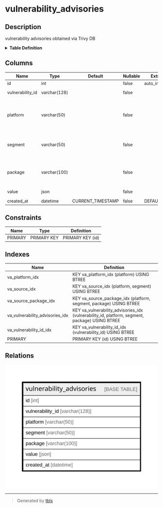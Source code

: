# vulnerability_advisories

## Description

vulnerability advisories obtained via Trivy DB

<details>
<summary><strong>Table Definition</strong></summary>

```sql
CREATE TABLE `vulnerability_advisories` (
  `id` int NOT NULL AUTO_INCREMENT,
  `vulnerability_id` varchar(128) NOT NULL,
  `platform` varchar(50) NOT NULL,
  `segment` varchar(50) NOT NULL,
  `package` varchar(100) NOT NULL,
  `value` json NOT NULL,
  `created_at` datetime NOT NULL DEFAULT CURRENT_TIMESTAMP,
  PRIMARY KEY (`id`),
  KEY `va_vulnerability_advisories_idx` (`vulnerability_id`,`platform`,`segment`,`package`) USING BTREE,
  KEY `va_vulnerability_id_idx` (`vulnerability_id`) USING BTREE,
  KEY `va_platform_idx` (`platform`) USING BTREE,
  KEY `va_source_idx` (`platform`,`segment`) USING BTREE,
  KEY `va_source_package_idx` (`platform`,`segment`,`package`) USING BTREE
) ENGINE=InnoDB AUTO_INCREMENT=[Redacted by tbls] DEFAULT CHARSET=utf8mb4 COLLATE=utf8mb4_0900_ai_ci COMMENT='vulnerability advisories obtained via Trivy DB'
```

</details>

## Columns

| Name | Type | Default | Nullable | Extra Definition | Children | Parents | Comment |
| ---- | ---- | ------- | -------- | ---------------- | -------- | ------- | ------- |
| id | int |  | false | auto_increment |  |  |  |
| vulnerability_id | varchar(128) |  | false |  |  |  | Vulnerability ID |
| platform | varchar(50) |  | false |  |  |  | Platform name ( ex. 'ubuntu', 'GitHub Security Advisory' ) |
| segment | varchar(50) |  | false |  |  |  | Platform segment ( ex. '18.04', 'Rubygems' ) |
| package | varchar(100) |  | false |  |  |  | Package name ( ex. 'apache', 'actionpack' ) |
| value | json |  | false |  |  |  | Advisory data |
| created_at | datetime | CURRENT_TIMESTAMP | false | DEFAULT_GENERATED |  |  |  |

## Constraints

| Name | Type | Definition |
| ---- | ---- | ---------- |
| PRIMARY | PRIMARY KEY | PRIMARY KEY (id) |

## Indexes

| Name | Definition |
| ---- | ---------- |
| va_platform_idx | KEY va_platform_idx (platform) USING BTREE |
| va_source_idx | KEY va_source_idx (platform, segment) USING BTREE |
| va_source_package_idx | KEY va_source_package_idx (platform, segment, package) USING BTREE |
| va_vulnerability_advisories_idx | KEY va_vulnerability_advisories_idx (vulnerability_id, platform, segment, package) USING BTREE |
| va_vulnerability_id_idx | KEY va_vulnerability_id_idx (vulnerability_id) USING BTREE |
| PRIMARY | PRIMARY KEY (id) USING BTREE |

## Relations

![er](vulnerability_advisories.svg)

---

> Generated by [tbls](https://github.com/k1LoW/tbls)

